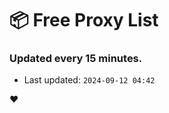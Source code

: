 # :package: Free Proxy List
### Updated every 15 minutes.

- Last updated: `2024-09-12 04:42`

:heart:
